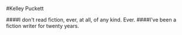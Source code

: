 #Kelley Puckett

####I don't read fiction, ever, at all, of any kind. Ever. 
####I've been a fiction writer for twenty years. 
